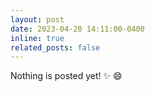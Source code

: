 ```yaml
---
layout: post
date: 2023-04-20 14:11:00-0400
inline: true
related_posts: false
---
```


Nothing is posted yet! :sparkles: :smile:
